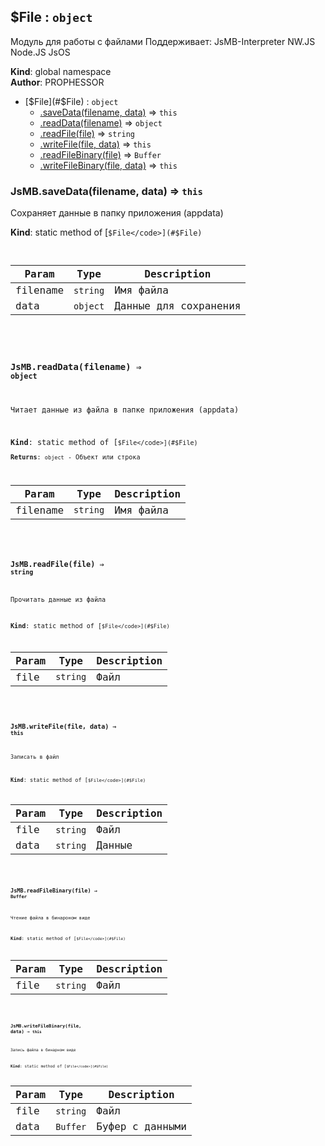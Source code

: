 <a name="$File"></a>

## $File : <code>object</code>
Модуль для работы с файлами
Поддерживает:
 JsMB-Interpreter
 NW.JS
 Node.JS
 JsOS

**Kind**: global namespace  
**Author**: PROPHESSOR  

* [$File](#$File) : <code>object</code>
    * [.saveData(filename, data)](#JsMB.saveData) ⇒ <code>this</code>
    * [.readData(filename)](#JsMB.readData) ⇒ <code>object</code>
    * [.readFile(file)](#JsMB.readFile) ⇒ <code>string</code>
    * [.writeFile(file, data)](#JsMB.writeFile) ⇒ <code>this</code>
    * [.readFileBinary(file)](#JsMB.readFileBinary) ⇒ <code>Buffer</code>
    * [.writeFileBinary(file, data)](#JsMB.writeFileBinary) ⇒ <code>this</code>

<a name="JsMB.saveData"></a>

### JsMB.saveData(filename, data) ⇒ <code>this</code>
Сохраняет данные в папку приложения (appdata)

**Kind**: static method of [<code>$File</code>](#$File)  

| Param | Type | Description |
| --- | --- | --- |
| filename | <code>string</code> | Имя файла |
| data | <code>object</code> | Данные для сохранения |

<a name="JsMB.readData"></a>

### JsMB.readData(filename) ⇒ <code>object</code>
Читает данные из файла в папке приложения (appdata)

**Kind**: static method of [<code>$File</code>](#$File)  
**Returns**: <code>object</code> - Объект или строка  

| Param | Type | Description |
| --- | --- | --- |
| filename | <code>string</code> | Имя файла |

<a name="JsMB.readFile"></a>

### JsMB.readFile(file) ⇒ <code>string</code>
Прочитать данные из файла

**Kind**: static method of [<code>$File</code>](#$File)  

| Param | Type | Description |
| --- | --- | --- |
| file | <code>string</code> | Файл |

<a name="JsMB.writeFile"></a>

### JsMB.writeFile(file, data) ⇒ <code>this</code>
Записать в файл

**Kind**: static method of [<code>$File</code>](#$File)  

| Param | Type | Description |
| --- | --- | --- |
| file | <code>string</code> | Файл |
| data | <code>string</code> | Данные |

<a name="JsMB.readFileBinary"></a>

### JsMB.readFileBinary(file) ⇒ <code>Buffer</code>
Чтение файла в бинароном виде

**Kind**: static method of [<code>$File</code>](#$File)  

| Param | Type | Description |
| --- | --- | --- |
| file | <code>string</code> | Файл |

<a name="JsMB.writeFileBinary"></a>

### JsMB.writeFileBinary(file, data) ⇒ <code>this</code>
Запись файла в бинарном виде

**Kind**: static method of [<code>$File</code>](#$File)  

| Param | Type | Description |
| --- | --- | --- |
| file | <code>string</code> | Файл |
| data | <code>Buffer</code> | Буфер с данными |


